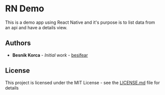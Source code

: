# RN Demo

This is a demo app using React Native and it's purpose is to list data from an api and have a details view.

## Authors

* **Besnik Korca** - *Initial work* - [besifear](https://github.com/besifear)

## License

This project is licensed under the MIT License - see the [LICENSE.md](LICENSE.md) file for details
